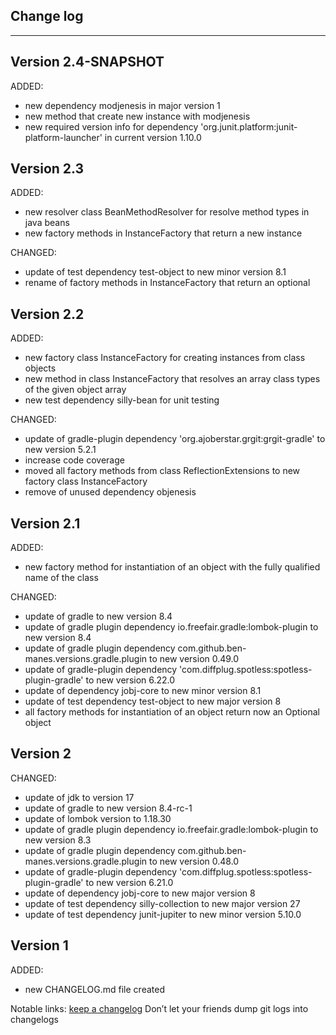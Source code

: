 ## Change log
----------------------

Version 2.4-SNAPSHOT
-------------

ADDED:

- new dependency modjenesis in major version 1
- new method that create new instance with modjenesis
- new required version info for dependency 'org.junit.platform:junit-platform-launcher' in current version 1.10.0

Version 2.3
-------------

ADDED:

- new resolver class BeanMethodResolver for resolve method types in java beans
- new factory methods in InstanceFactory that return a new instance

CHANGED:

- update of test dependency test-object to new minor version 8.1
- rename of factory methods in InstanceFactory that return an optional

Version 2.2
-------------

ADDED:

- new factory class InstanceFactory for creating instances from class objects
- new method in class InstanceFactory that resolves an array class types of the given object array
- new test dependency silly-bean for unit testing

CHANGED:

- update of gradle-plugin dependency 'org.ajoberstar.grgit:grgit-gradle' to new version 5.2.1
- increase code coverage
- moved all factory methods from class ReflectionExtensions to new factory class InstanceFactory
- remove of unused dependency objenesis

Version 2.1
-------------

ADDED:

- new factory method for instantiation of an object with the fully qualified name of the class

CHANGED:

- update of gradle to new version 8.4
- update of gradle plugin dependency io.freefair.gradle:lombok-plugin to new version 8.4
- update of gradle plugin dependency com.github.ben-manes.versions.gradle.plugin to new version 0.49.0
- update of gradle-plugin dependency 'com.diffplug.spotless:spotless-plugin-gradle' to new version 6.22.0
- update of dependency jobj-core to new minor version 8.1
- update of test dependency test-object to new major version 8
- all factory methods for instantiation of an object return now an Optional object

Version 2
-------------

CHANGED:

- update of jdk to version 17
- update of gradle to new version 8.4-rc-1
- update of lombok version to 1.18.30
- update of gradle plugin dependency io.freefair.gradle:lombok-plugin to new version 8.3
- update of gradle plugin dependency com.github.ben-manes.versions.gradle.plugin to new version 0.48.0
- update of gradle-plugin dependency 'com.diffplug.spotless:spotless-plugin-gradle' to new version 6.21.0
- update of dependency jobj-core to new major version 8
- update of test dependency silly-collection to new major version 27
- update of test dependency junit-jupiter to new minor version 5.10.0

Version 1
-------------

ADDED:

- new CHANGELOG.md file created

Notable links:
[keep a changelog](http://keepachangelog.com/en/1.0.0/) Don’t let your friends dump git logs into changelogs
